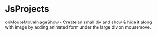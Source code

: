 # JsProjects

onMouseMoveImageShow - Create an small div and show & hide it along with image by adding animated form under the large div on mousemove.